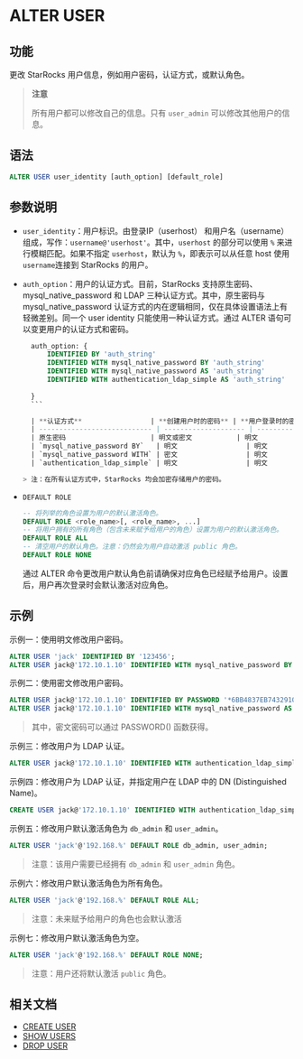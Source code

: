 # ALTER USER

## 功能

更改 StarRocks 用户信息，例如用户密码，认证方式，或默认角色。

> **注意**
>
> 所有用户都可以修改自己的信息。只有 `user_admin` 可以修改其他用户的信息。

## 语法

```SQL
ALTER USER user_identity [auth_option] [default_role]
```

## 参数说明

- `user_identity`：用户标识。由登录IP（userhost） 和用户名（username）组成，写作：`username@'userhost'`。其中，`userhost` 的部分可以使用 `%` 来进行模糊匹配。如果不指定 `userhost`，默认为 `%`，即表示可以从任意 host 使用`username`连接到 StarRocks 的用户。

- `auth_option`：用户的认证方式。目前，StarRocks 支持原生密码、mysql_native_password 和 LDAP 三种认证方式。其中，原生密码与 mysql_native_password 认证方式的内在逻辑相同，仅在具体设置语法上有轻微差别。同一个 user identity 只能使用一种认证方式。通过 ALTER 语句可以变更用户的认证方式和密码。

    ```SQL
      auth_option: {
          IDENTIFIED BY 'auth_string'
          IDENTIFIED WITH mysql_native_password BY 'auth_string'
          IDENTIFIED WITH mysql_native_password AS 'auth_string'
          IDENTIFIED WITH authentication_ldap_simple AS 'auth_string'
          
      }
      ```

      | **认证方式**                 | **创建用户时的密码** | **用户登录时的密码** |
      | ---------------------------- | -------------------- | -------------------- |
      | 原生密码                     | 明文或密文           | 明文                 |
      | `mysql_native_password BY`   | 明文                 | 明文                 |
      | `mysql_native_password WITH` | 密文                 | 明文                 |
      | `authentication_ldap_simple` | 明文                 | 明文                 |

    > 注：在所有认证方式中，StarRocks 均会加密存储用户的密码。

- `DEFAULT ROLE`

    ```SQL
    -- 将列举的角色设置为用户的默认激活角色。
    DEFAULT ROLE <role_name>[, <role_name>, ...]
    -- 将用户拥有的所有角色（包含未来赋予给用户的角色）设置为用户的默认激活角色。
    DEFAULT ROLE ALL
    -- 清空用户的默认角色。注意：仍然会为用户自动激活 public 角色。
    DEFAULT ROLE NONE
    ```

    通过 ALTER 命令更改用户默认角色前请确保对应角色已经赋予给用户。设置后，用户再次登录时会默认激活对应角色。

## 示例

示例一：使用明文修改用户密码。

```SQL
ALTER USER 'jack' IDENTIFIED BY '123456';
ALTER USER jack@'172.10.1.10' IDENTIFIED WITH mysql_native_password BY '123456';
```

示例二：使用密文修改用户密码。

```SQL
ALTER USER jack@'172.10.1.10' IDENTIFIED BY PASSWORD '*6BB4837EB74329105EE4568DDA7DC67ED2CA2AD9';
ALTER USER jack@'172.10.1.10' IDENTIFIED WITH mysql_native_password AS '*6BB4837EB74329105EE4568DDA7DC67ED2CA2AD9';
```

> 其中，密文密码可以通过 PASSWORD() 函数获得。

示例三：修改用户为 LDAP 认证。

```SQL
ALTER USER jack@'172.10.1.10' IDENTIFIED WITH authentication_ldap_simple;
```

示例四：修改用户为 LDAP 认证，并指定用户在 LDAP 中的 DN (Distinguished Name)。

```SQL
CREATE USER jack@'172.10.1.10' IDENTIFIED WITH authentication_ldap_simple AS 'uid=jack,ou=company,dc=example,dc=com';
```

示例五：修改用户默认激活角色为 `db_admin` 和 `user_admin`。

```SQL
ALTER USER 'jack'@'192.168.%' DEFAULT ROLE db_admin, user_admin;
```

> 注意：该用户需要已经拥有 `db_admin` 和 `user_admin` 角色。

示例六：修改用户默认激活角色为所有角色。

```SQL
ALTER USER 'jack'@'192.168.%' DEFAULT ROLE ALL;
```

> 注意：未来赋予给用户的角色也会默认激活

示例七：修改用户默认激活角色为空。

```SQL
ALTER USER 'jack'@'192.168.%' DEFAULT ROLE NONE;
```

> 注意：用户还将默认激活 `public` 角色。

## 相关文档

- [CREATE USER](CREATE_USER.md)
- [SHOW USERS](SHOW_USERS.md)
- [DROP USER](DROP_USER.md)
